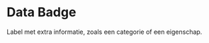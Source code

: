 <!-- @license CC0-1.0 -->

# Data Badge

Label met extra informatie, zoals een categorie of een eigenschap.
